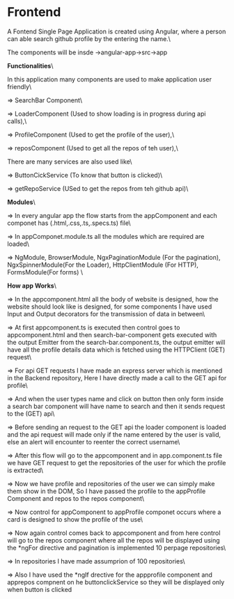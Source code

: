 # Frontend

A Fontend Single Page Application is created using Angular, where a person can able search github profile by the entering the name.\

The components will be insde ->angular-app->src->app

**Functionalities**\

In this application many components are used to make application user friendly\

=> SearchBar Component\

=> LoaderComponent (Used to show loading is in progress during api calls),\ 

=> ProfileComponent (Used to get the profile of the user),\

=> reposComponent (Used to get all the repos of teh user),\

There are many services are also used like\

=> ButtonCickService (To know that button is clicked)\

=> getRepoService (USed to get the repos from teh github api)\

**Modules**\

=>  In every angular app the flow starts from the appComponent and each componet has (.html,.css,.ts,.specs.ts) file\

=>  In appComponet.module.ts all the modules which are required are loaded\

=>  NgModule, BrowserModule, NgxPaginationModule (For the pagination), NgxSpinnerModule(For the Loader), HttpClientModule (For HTTP), FormsModule(For forms) \

**How app Works**\

=>  In the appcomponent.html all the body of website is designed, how the website should look like is designed, for some components I have used Input and Output decorators for the transmission of data in between\

=>  At first appcomponent.ts is executed then control goes to appcomponent.html and then search-bar-component gets executed with the output Emitter from the search-bar.component.ts, the output emitter will have all the profile details data which is fetched using the HTTPClient (GET) request\

=>  For api GET requests I have made an express server which is mentioned in the Backend repository, Here I have directly made a call to the GET api for profile\

=>  And when the user types name and click on button then only form inside a search bar component will have name to search and then it sends request to the (GET) api\

=>  Before sending an request to the GET api the loader component is loaded and the api request will made only if the name entered by the user is valid, else an alert will encounter to reenter the correct username\

=>  After this flow will go to the appcomponent and in app.component.ts file we have GET request to get the repositories of the user for which the profile is extracted\

=>  Now we have profile and repositories of the user we can simply make them show in the DOM, So I have passed the profile to the appProfile Component and repos to the repos component\

=>  Now control for appComponent to appProfile componet occurs where a card is designed to show the profile of the use\

=>  Now again control comes back to appcomponent and from here control will go to the repos component where all the repos will be displayed using the *ngFor directive and pagination is implemented 10 perpage repositories\

=>  In repositories I have made assumprion of 100 repositories\

=>  Also I have used the *ngIf drective for the appprofile component and apprepos compnent on he buttonclickService so they will be displayed only when button is clicked

